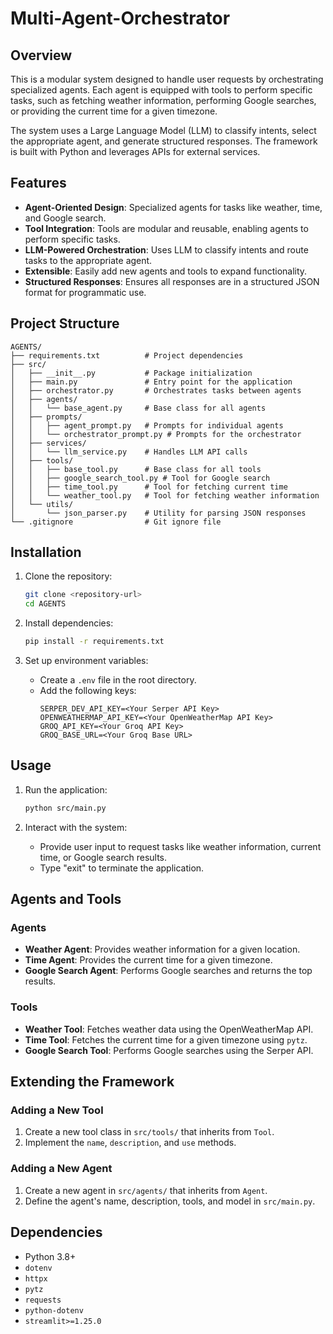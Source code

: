 # Multi-Agent-Orchestrator

## Overview

This is a modular system designed to handle user requests by orchestrating specialized agents. Each agent is equipped with tools to perform specific tasks, such as fetching weather information, performing Google searches, or providing the current time for a given timezone.

The system uses a Large Language Model (LLM) to classify intents, select the appropriate agent, and generate structured responses. The framework is built with Python and leverages APIs for external services.

## Features

- **Agent-Oriented Design**: Specialized agents for tasks like weather, time, and Google search.
- **Tool Integration**: Tools are modular and reusable, enabling agents to perform specific tasks.
- **LLM-Powered Orchestration**: Uses LLM to classify intents and route tasks to the appropriate agent.
- **Extensible**: Easily add new agents and tools to expand functionality.
- **Structured Responses**: Ensures all responses are in a structured JSON format for programmatic use.

## Project Structure

```
AGENTS/
├── requirements.txt          # Project dependencies
├── src/
│   ├── __init__.py           # Package initialization
│   ├── main.py               # Entry point for the application
│   ├── orchestrator.py       # Orchestrates tasks between agents
│   ├── agents/
│   │   └── base_agent.py     # Base class for all agents
│   ├── prompts/
│   │   ├── agent_prompt.py   # Prompts for individual agents
│   │   └── orchestrator_prompt.py # Prompts for the orchestrator
│   ├── services/
│   │   └── llm_service.py    # Handles LLM API calls
│   ├── tools/
│   │   ├── base_tool.py      # Base class for all tools
│   │   ├── google_search_tool.py # Tool for Google search
│   │   ├── time_tool.py      # Tool for fetching current time
│   │   └── weather_tool.py   # Tool for fetching weather information
│   └── utils/
│       └── json_parser.py    # Utility for parsing JSON responses
└── .gitignore                # Git ignore file
```

## Installation

1. Clone the repository:
   ```bash
   git clone <repository-url>
   cd AGENTS
   ```

2. Install dependencies:
   ```bash
   pip install -r requirements.txt
   ```

3. Set up environment variables:
   - Create a `.env` file in the root directory.
   - Add the following keys:
     ```
     SERPER_DEV_API_KEY=<Your Serper API Key>
     OPENWEATHERMAP_API_KEY=<Your OpenWeatherMap API Key>
     GROQ_API_KEY=<Your Groq API Key>
     GROQ_BASE_URL=<Your Groq Base URL>
     ```

## Usage

1. Run the application:
   ```bash
   python src/main.py
   ```

2. Interact with the system:
   - Provide user input to request tasks like weather information, current time, or Google search results.
   - Type "exit" to terminate the application.

## Agents and Tools

### Agents
- **Weather Agent**: Provides weather information for a given location.
- **Time Agent**: Provides the current time for a given timezone.
- **Google Search Agent**: Performs Google searches and returns the top results.

### Tools
- **Weather Tool**: Fetches weather data using the OpenWeatherMap API.
- **Time Tool**: Fetches the current time for a given timezone using `pytz`.
- **Google Search Tool**: Performs Google searches using the Serper API.

## Extending the Framework

### Adding a New Tool
1. Create a new tool class in `src/tools/` that inherits from `Tool`.
2. Implement the `name`, `description`, and `use` methods.

### Adding a New Agent
1. Create a new agent in `src/agents/` that inherits from `Agent`.
2. Define the agent's name, description, tools, and model in `src/main.py`.

## Dependencies

- Python 3.8+
- `dotenv`
- `httpx`
- `pytz`
- `requests`
- `python-dotenv`
- `streamlit>=1.25.0`
